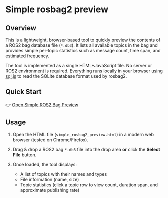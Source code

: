 # Simple rosbag2 preview

## Overview

This is a lightweight, browser‑based tool to quickly preview the contents of a ROS2 bag database file (`*.db3`). It lists all available topics in the bag and provides simple per‑topic statistics such as message count, time span, and estimated frequency.

The tool is implemented as a single HTML+JavaScript file. No server or ROS2 environment is required. Everything runs locally in your browser using [sql.js](https://sql.js.org/) to read the SQLite database format used by rosbag2.

## Quick Start

👉 [Open Simple ROS2 Bag Preview](https://covao.github.io/simple_rosbag2_preview/simple_rosbag2_preview.html)

## Usage

1. Open the HTML file (`simple_rosbag2_preview.html`) in a modern web browser (tested on Chrome/Firefox).
2. Drag & drop a ROS2 bag `*.db3` file into the drop area **or** click the **Select File** button.
3. Once loaded, the tool displays:

   * A list of topics with their names and types
   * File information (name, size)
   * Topic statistics (click a topic row to view count, duration span, and approximate publishing rate)
